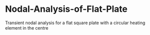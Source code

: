 # Nodal-Analysis-of-Flat-Plate
Transient nodal analysis for a flat square plate with a circular heating element in the centre
